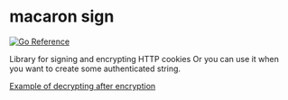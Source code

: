 # macaron sign

[![Go Reference](https://pkg.go.dev/badge/github.com/lemon-mint/macaronsign.svg)](https://pkg.go.dev/github.com/lemon-mint/macaronsign)

Library for signing and encrypting HTTP cookies
Or you can use it when you want to create some authenticated string.

[Example of decrypting after encryption](https://play.golang.org/p/djQ-lARb38-)
